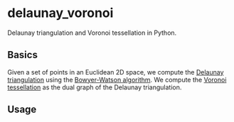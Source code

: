 # delaunay_voronoi
Delaunay triangulation and Voronoi tessellation in Python.

## Basics

Given a set of points in an Euclidean 2D space, we compute the [Delaunay triangulation](https://en.wikipedia.org/wiki/Delaunay_triangulation)
using the [Bowyer-Watson algorithm](https://en.wikipedia.org/wiki/Bowyer%E2%80%93Watson_algorithm). 
We compute the [Voronoi tessellation](https://en.wikipedia.org/wiki/Voronoi_diagram) as 
the dual graph of the Delaunay triangulation.



## Usage